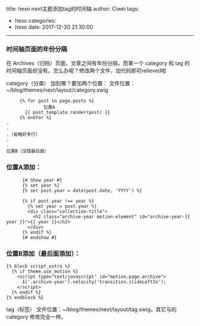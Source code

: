 title: hexo next主题添加tag的时间轴
author: Ciwei
tags:
  - hexo
categories:
  - hexo
date: 2017-12-30 21:30:00
---
### 时间轴页面的年份分隔
在 Archives（归档）页面，文章之间有年份分隔，而某一个 category 和 tag 的时间轴页面却没有。怎么办呢？修改两个文件，加代码即可relieved啦
<!--more-->
category（分类）
加到哪？要加两个位置：
文件位置：~/blog/themes/next/layout/category.swig
```
     {% for post in page.posts %}
              位置A
       {{ post_template.render(post) }}
     {% endfor %}
.
.
.（省略好多行）
.
.
位置B（没错最后面）
```

### 位置A添加：
```
      {# Show year #}
      {% set year %}
      {% set post.year = date(post.date, 'YYYY') %}

      {% if post.year !== year %}
        {% set year = post.year %}
        <div class="collection-title">
          <h2 class="archive-year motion-element" id="archive-year-{{ year }}">{{ year }}</h2>
        </div>
      {% endif %}
      {# endshow #}
```

### 位置B添加（最后面添加）：
```
{% block script_extra %}
  {% if theme.use_motion %}
    <script type="text/javascript" id="motion.page.archive">
      $('.archive-year').velocity('transition.slideLeftIn');
    </script>
  {% endif %}
{% endblock %}
```

tag（标签）
文件位置：~/blog/themes/next/layout/tag.swig，其它与的 category 修改完全一样。